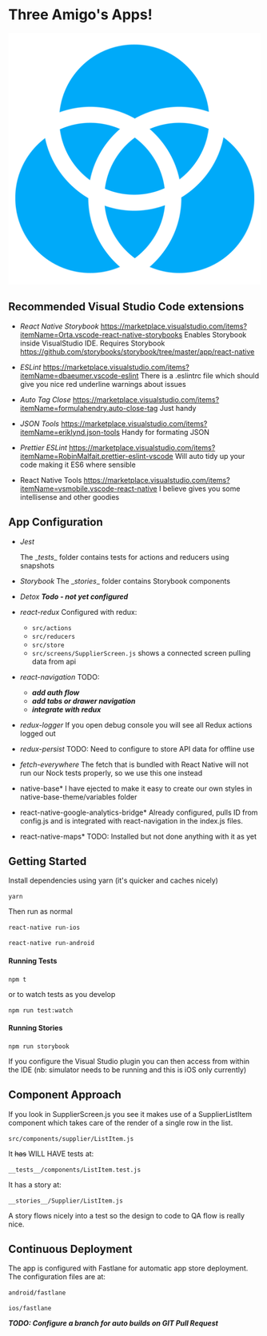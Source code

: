 # Three Amigo's Apps!

![Three Amigo Apps](__storeassets__/tta-icon.png)

## Recommended Visual Studio Code extensions	

- *React Native Storybook*
  https://marketplace.visualstudio.com/items?itemName=Orta.vscode-react-native-storybooks
  Enables Storybook inside VisualStudio IDE. Requires Storybook https://github.com/storybooks/storybook/tree/master/app/react-native

- *ESLint*
  https://marketplace.visualstudio.com/items?itemName=dbaeumer.vscode-eslint
  There is a .eslintrc file which should give you nice red underline warnings about issues

- *Auto Tag Close*
  https://marketplace.visualstudio.com/items?itemName=formulahendry.auto-close-tag 
  Just handy

- *JSON Tools*
  https://marketplace.visualstudio.com/items?itemName=eriklynd.json-tools
  Handy for formating JSON

- *Prettier ESLint*
  https://marketplace.visualstudio.com/items?itemName=RobinMalfait.prettier-eslint-vscode
  Will auto tidy up your code making it ES6 where sensible

- React Native Tools
  https://marketplace.visualstudio.com/items?itemName=vsmobile.vscode-react-native
  I believe gives you some intellisense and other goodies


## App Configuration

- *Jest*

  The \__tests__ folder contains tests for actions and reducers using snapshots

- *Storybook*
  The \__stories__ folder contains Storybook components

- *Detox*
   ***Todo - not yet configured***

- *react-redux*
  Configured with redux:

  - ```src/actions```
  - ```src/reducers```
  - ```src/store```
  - ```src/screens/SupplierScreen.js``` shows a connected screen pulling data from api

- *react-navigation*
  TODO: 

  - ***add auth flow***
  - ***add tabs or drawer navigation***
  - ***integrate with redux***

- *redux-logger*
  If you open debug console you will see all Redux actions logged out

- *redux-persist*
  TODO: Need to configure to store API data for offline use

- *fetch-everywhere*
  The fetch that is bundled with React Native will not run our Nock tests properly, so we use this one instead

- native-base*
  I have ejected to make it easy to create our own styles in native-base-theme/variables folder

- react-native-google-analytics-bridge*
  Already configured, pulls ID from config.js and is integrated with react-navigation in the index.js files.

- react-native-maps*
  TODO: Installed but not done anything with it as yet

## Getting Started 

Install dependencies using yarn (it's quicker and caches nicely)

```yarn```

Then run as normal

```react-native run-ios```

```react-native run-android``` 

#### Running Tests

```npm t```

or to watch tests as you develop

```npm run test:watch``` 

#### Running Stories	

```npm run storybook``` 

If you configure the Visual Studio plugin you can then access from within the IDE (nb: simulator needs to be running and this is iOS only currently)

## Component Approach

If you look in SupplierScreen.js you see it makes use of a SupplierListItem component which takes care of the render of a single row in the list.

```src/components/supplier/ListItem.js```

It ~~has~~ WILL HAVE tests at:

```__tests__/components/ListItem.test.js``` 

It has a story at:

```__stories__/Supplier/ListItem.js``` 

A story flows nicely into a test so the design to code to QA flow is really nice.

## Continuous Deployment

The app is configured with Fastlane for automatic app store deployment. The configuration files are at:

```android/fastlane```

```ios/fastlane```

***TODO: Configure a branch for auto builds on GIT Pull Request***





